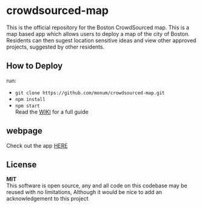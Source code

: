 # crowdsourced-map

This is the official repository for the Boston CrowdSourced map. This is a map based app which allows users to deploy a map of the city of Boston. Residents can then sugest location sensitive ideas and view other approved projects, suggested by other residents.

## How to Deploy

run:

- `git clone https://github.com/monum/crowdsourced-map.git`
- `npm install`
- `npm start`  
  Read the [WIKI](https://github.com/monum/crowdsourced-map/wiki) for a full guide

## webpage

Check out the app [HERE](https://monum.github.io/crowdsourced-map/)

## License

**MIT**  
This software is open source, any and all code on this codebase may be reused with no limitations, Although it would be nice to add an acknowledgement to this project
